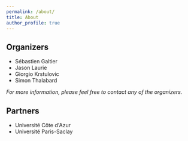 ```yaml
---
permalink: /about/
title: About
author_profile: true
---
```


## Organizers

- Sébastien Galtier
- Jason Laurie
- Giorgio Krstulovic
- Simon Thalabard

*For more information, please feel free to contact any of the organizers.*

## Partners
- Université Côte d'Azur
- Université Paris-Saclay